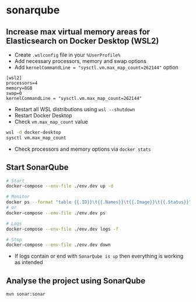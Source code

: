 # sonarqube

## Increase max virtual memory areas for Elasticsearch on Docker Desktop (WSL2)

- Create `.wslconfig` file in your `%UserProfile%`
- Add necessary processors, memory and swap options
- Add `kernelCommandLine = "sysctl.vm.max_map_count=262144"` option

```
[wsl2]
processors=4
memory=8GB
swap=0
kernelCommandLine = "sysctl.vm.max_map_count=262144"
```

- Restart all WSL distributions using `wsl --shutdown`
- Restart Docker Desktop
- Check `vm.max_map_count` value 

```bash
wsl -d docker-desktop
sysctl vm.max_map_count
```

- Check processors and memory options via `docker stats`

## Start SonarQube

```bash
# Start
docker-compose --env-file ./env.dev up -d

# Monitor
docker ps --format "table {{.ID}}\t{{.Names}}\t{{.Image}}\t{{.Status}}"
# or
docker-compose --env-file ./env.dev ps

# Logs
docker-compose --env-file ./env.dev logs -f

# Stop
docker-compose --env-file ./env.dev down
```

- If logs contain or end with `SonarQube is up` then everything is working as intended

## Analyse the project using SonarQube

```maven
mvn sonar:sonar
```
